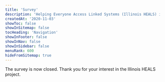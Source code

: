 ```yaml
---
title: 'Survey'
description: 'Helping Everyone Access Linked Systems (Illinois HEALS) is multi-year initiative to address child and youth victimization.'
createdAt: '2020-11-03'
showToc: false
showInSitemap: false
tocHeading: 'Navigation'
showInFooter: false
showInNav: false
showInSidebar: false
menuRank: 600
hideFromSitemap: true
---
```


The survey is now closed. Thank you for your interest in the Illinois HEALS project.
